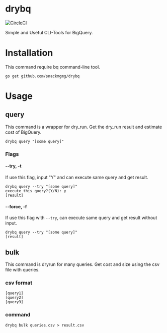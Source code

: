 # drybq

[![CircleCI](https://circleci.com/gh/snackmgmg/drybq/tree/master.svg?style=svg)](https://circleci.com/gh/snackmgmg/drybq/tree/master)

Simple and Useful CLI-Tools for BigQuery.

# Installation

This command require bq command-line tool.


```
go get github.com/snackmgmg/drybq
```

# Usage

## query

This command is a wrapper for dry_run.
Get the dry_run result and estimate cost of BigQuery.

```
drybq query "[some query]"
```

### Flags

#### --try, -t

If use this flag, input "Y" and can execute same query and get result.

```
drybq query --try "[some query]"
execute this query?(Y/N): y
[result]
```

#### --force, -f

If use this flag with `--try`, can execute same query and get result without input.

```
drybq query --try "[some query]"
[result]
```

## bulk

This command is dryrun for many queries.
Get cost and size using the csv file with queries.

### csv format

```
[query1]
[query2]
[query3]
```

### command

```
drybq bulk queries.csv > result.csv
```
